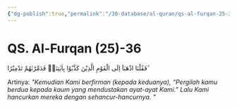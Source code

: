 ```yaml
---
{"dg-publish":true,"permalink":"/30-database/al-quran/qs-al-furqan-25-36/"}
---
```



# QS. Al-Furqan (25)-36
فَقُلْنَا اذْهَبَآ اِلَى الْقَوْمِ الَّذِيْنَ كَذَّبُوْا بِاٰيٰتِنَاۗ فَدَمَّرْنٰهُمْ تَدْمِيْرًا ۗ

Artinya: *"Kemudian Kami berfirman (kepada keduanya), “Pergilah kamu berdua kepada kaum yang mendustakan ayat-ayat Kami.” Lalu Kami hancurkan mereka dengan sehancur-hancurnya. "*
